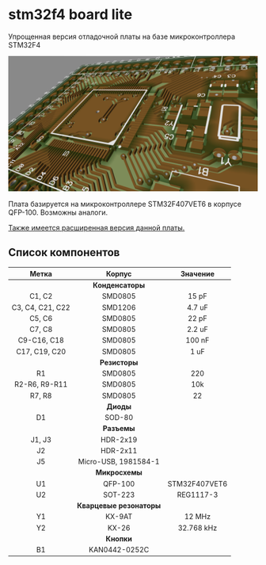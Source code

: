 # stm32f4 board lite
Упрощенная версия отладочной платы на базе микроконтроллера STM32F4

![Head](https://github.com/nickit94/stm32f4-board-lite/blob/master/Pictures/Head.png)

Плата базируется на микроконтроллере STM32F407VET6 в корпусе QFP-100. Возможны аналоги.

[Также имеется расширенная версия данной платы.](https://github.com/nickit94/stm32f4-board "STM32F4 Board Full")

## Список компонентов

| Метка | Корпус | Значение |
|:----------------:|:---------:|:----------------:|
||**Конденсаторы**||
|C1, C2|SMD0805|15 pF|
|C3, C4, C21, C22|SMD1206|4.7 uF|
|C5, C6|SMD0805|22 pF|
|C7, C8|SMD0805|2.2 uF|
|C9-C16, C18|SMD0805|100 nF|
|C17, C19, C20|SMD0805|1 uF|
||**Резисторы**||
|R1|SMD0805|220|
|R2-R6, R9-R11|SMD0805|10k|
|R7, R8|SMD0805|22|
||**Диоды**||
|D1|SOD-80||
||**Разъемы**||
|J1, J3|HDR-2x19||
|J2|HDR-2x11||
|J5|Micro-USB, 1981584-1||
||**Микросхемы**||
|U1|QFP-100|STM32F407VET6|
|U2|SOT-223|REG1117-3|
||**Кварцевые резонаторы**||
|Y1|KX-9AT|12 MHz|
|Y2|KX-26|32.768 kHz|
||**Кнопки**||
|B1|KAN0442-0252C||

